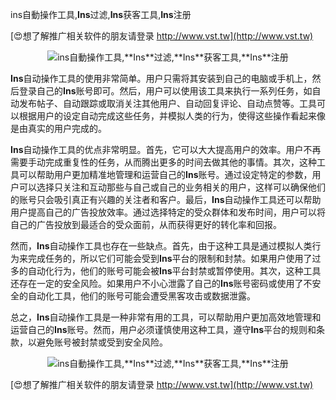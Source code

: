 ins自動操作工具,**Ins**过滤,**Ins**获客工具,**Ins**注册

[😍想了解推广相关软件的朋友请登录 http://www.vst.tw](http://www.vst.tw)

 <center><img src="https://vst.tw/MP4/tuiguang/png/2.png" alt="ins自動操作工具,**Ins**过滤,**Ins**获客工具,**Ins**注册"></center>

**Ins**自动操作工具的使用非常简单。用户只需将其安装到自己的电脑或手机上，然后登录自己的**Ins**账号即可。然后，用户可以使用该工具来执行一系列任务，如自动发布帖子、自动跟踪或取消关注其他用户、自动回复评论、自动点赞等。工具可以根据用户的设定自动完成这些任务，并模拟人类的行为，使得这些操作看起来像是由真实的用户完成的。

**Ins**自动操作工具的优点非常明显。首先，它可以大大提高用户的效率。用户不再需要手动完成重复性的任务，从而腾出更多的时间去做其他的事情。其次，这种工具可以帮助用户更加精准地管理和运营自己的**Ins**账号。通过设定特定的参数，用户可以选择只关注和互动那些与自己或自己的业务相关的用户，这样可以确保他们的账号只会吸引真正有兴趣的关注者和客户。最后，**Ins**自动操作工具还可以帮助用户提高自己的广告投放效率。通过选择特定的受众群体和发布时间，用户可以将自己的广告投放到最适合的受众面前，从而获得更好的转化率和回报。

然而，**Ins**自动操作工具也存在一些缺点。首先，由于这种工具是通过模拟人类行为来完成任务的，所以它们可能会受到**Ins**平台的限制和封禁。如果用户使用了过多的自动化行为，他们的账号可能会被**Ins**平台封禁或暂停使用。其次，这种工具还存在一定的安全风险。如果用户不小心泄露了自己的**Ins**账号密码或使用了不安全的自动化工具，他们的账号可能会遭受黑客攻击或数据泄露。

总之，**Ins**自动操作工具是一种非常有用的工具，可以帮助用户更加高效地管理和运营自己的**Ins**账号。然而，用户必须谨慎使用这种工具，遵守**Ins**平台的规则和条款，以避免账号被封禁或受到安全风险。

 <center><img src="https://vst.tw/MP4/tuiguang/png/5.png" alt="ins自動操作工具,**Ins**过滤,**Ins**获客工具,**Ins**注册"></center>

[😍想了解推广相关软件的朋友请登录 http://www.vst.tw](http://www.vst.tw)



